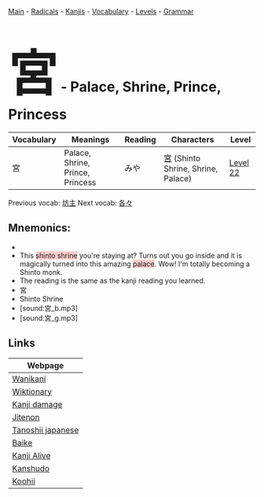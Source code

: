 <style> bigfont {font-size: 100px}</style>
[Main](../README.md) -
[Radicals](../radicals.md) -
[Kanjis](../kanjis.md) -
[Vocabulary](../vocabulary.md) -
[Levels](../levels.md) -
[Grammar](../grammar.md)
# <bigfont> 宮</bigfont> - Palace, Shrine, Prince, Princess 

| Vocabulary | Meanings | Reading | Characters | Level |
| --- | --- | --- | --- | --- |
| 宮 | Palace, Shrine, Prince, Princess | みや |  [宮](../kanjis/宮.md) (Shinto Shrine, Shrine, Palace) | [Level 22](../levels/wk_level22.md) |

Previous vocab: [坊主](坊主.md) Next vocab: [各々](各々.md) 

## Mnemonics:

* 
* This <span style="background-color:#ffcccb"> shinto shrine</span> you're staying at? Turns out you go inside and it is magically turned into this amazing <span style="background-color:#ffcccb"> palace</span>. Wow! I'm totally becoming a Shinto monk.
* The reading is the same as the kanji reading you learned.
* 宮
* Shinto Shrine
* [sound:宮_b.mp3]
* [sound:宮_g.mp3]


## Links 

| Webpage |
| --- |
| [Wanikani          ](https://www.wanikani.com/kanji/宮) |
| [Wiktionary        ](https://en.wiktionary.org/wiki/宮) |
| [Kanji damage      ](http://www.kanjidamage.com/kanji/search?utf8=✓&q=宮) |
| [Jitenon           ](https://jitenon.com/kanji/宮) |
| [Tanoshii japanese ](https://www.tanoshiijapanese.com/dictionary/kanji.cfm?k=宮) |
| [Baike             ](https://baike.baidu.com/item/宮) |
| [Kanji Alive       ](https://app.kanjialive.com/宮) |
| [Kanshudo          ](https://www.kanshudo.com/searchmn?q=宮) |
| [Koohii            ](https://kanji.koohii.com/study/kanji/宮) |
